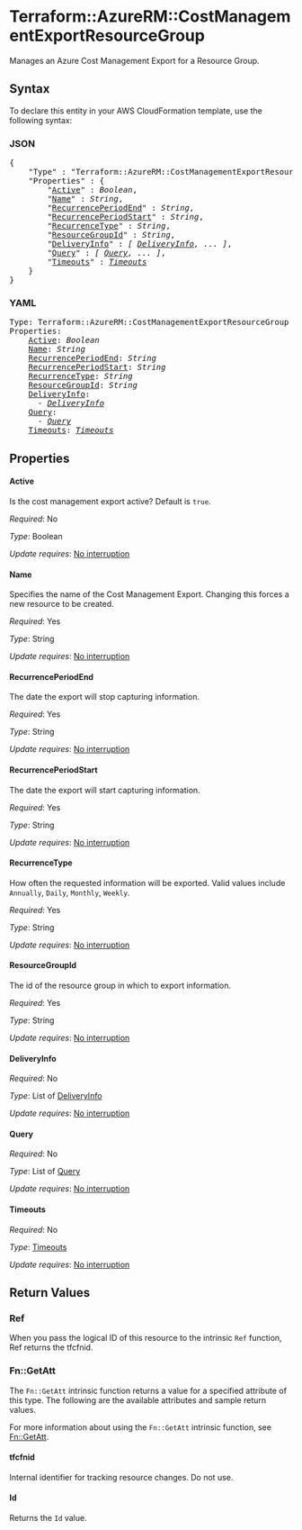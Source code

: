 # Terraform::AzureRM::CostManagementExportResourceGroup

Manages an Azure Cost Management Export for a Resource Group.

## Syntax

To declare this entity in your AWS CloudFormation template, use the following syntax:

### JSON

<pre>
{
    "Type" : "Terraform::AzureRM::CostManagementExportResourceGroup",
    "Properties" : {
        "<a href="#active" title="Active">Active</a>" : <i>Boolean</i>,
        "<a href="#name" title="Name">Name</a>" : <i>String</i>,
        "<a href="#recurrenceperiodend" title="RecurrencePeriodEnd">RecurrencePeriodEnd</a>" : <i>String</i>,
        "<a href="#recurrenceperiodstart" title="RecurrencePeriodStart">RecurrencePeriodStart</a>" : <i>String</i>,
        "<a href="#recurrencetype" title="RecurrenceType">RecurrenceType</a>" : <i>String</i>,
        "<a href="#resourcegroupid" title="ResourceGroupId">ResourceGroupId</a>" : <i>String</i>,
        "<a href="#deliveryinfo" title="DeliveryInfo">DeliveryInfo</a>" : <i>[ <a href="deliveryinfo.md">DeliveryInfo</a>, ... ]</i>,
        "<a href="#query" title="Query">Query</a>" : <i>[ <a href="query.md">Query</a>, ... ]</i>,
        "<a href="#timeouts" title="Timeouts">Timeouts</a>" : <i><a href="timeouts.md">Timeouts</a></i>
    }
}
</pre>

### YAML

<pre>
Type: Terraform::AzureRM::CostManagementExportResourceGroup
Properties:
    <a href="#active" title="Active">Active</a>: <i>Boolean</i>
    <a href="#name" title="Name">Name</a>: <i>String</i>
    <a href="#recurrenceperiodend" title="RecurrencePeriodEnd">RecurrencePeriodEnd</a>: <i>String</i>
    <a href="#recurrenceperiodstart" title="RecurrencePeriodStart">RecurrencePeriodStart</a>: <i>String</i>
    <a href="#recurrencetype" title="RecurrenceType">RecurrenceType</a>: <i>String</i>
    <a href="#resourcegroupid" title="ResourceGroupId">ResourceGroupId</a>: <i>String</i>
    <a href="#deliveryinfo" title="DeliveryInfo">DeliveryInfo</a>: <i>
      - <a href="deliveryinfo.md">DeliveryInfo</a></i>
    <a href="#query" title="Query">Query</a>: <i>
      - <a href="query.md">Query</a></i>
    <a href="#timeouts" title="Timeouts">Timeouts</a>: <i><a href="timeouts.md">Timeouts</a></i>
</pre>

## Properties

#### Active

Is the cost management export active? Default is `true`.

_Required_: No

_Type_: Boolean

_Update requires_: [No interruption](https://docs.aws.amazon.com/AWSCloudFormation/latest/UserGuide/using-cfn-updating-stacks-update-behaviors.html#update-no-interrupt)

#### Name

Specifies the name of the Cost Management Export. Changing this forces a new resource to be created.

_Required_: Yes

_Type_: String

_Update requires_: [No interruption](https://docs.aws.amazon.com/AWSCloudFormation/latest/UserGuide/using-cfn-updating-stacks-update-behaviors.html#update-no-interrupt)

#### RecurrencePeriodEnd

The date the export will stop capturing information.

_Required_: Yes

_Type_: String

_Update requires_: [No interruption](https://docs.aws.amazon.com/AWSCloudFormation/latest/UserGuide/using-cfn-updating-stacks-update-behaviors.html#update-no-interrupt)

#### RecurrencePeriodStart

The date the export will start capturing information.

_Required_: Yes

_Type_: String

_Update requires_: [No interruption](https://docs.aws.amazon.com/AWSCloudFormation/latest/UserGuide/using-cfn-updating-stacks-update-behaviors.html#update-no-interrupt)

#### RecurrenceType

How often the requested information will be exported. Valid values include `Annually`, `Daily`, `Monthly`, `Weekly`.

_Required_: Yes

_Type_: String

_Update requires_: [No interruption](https://docs.aws.amazon.com/AWSCloudFormation/latest/UserGuide/using-cfn-updating-stacks-update-behaviors.html#update-no-interrupt)

#### ResourceGroupId

The id of the resource group in which to export information.

_Required_: Yes

_Type_: String

_Update requires_: [No interruption](https://docs.aws.amazon.com/AWSCloudFormation/latest/UserGuide/using-cfn-updating-stacks-update-behaviors.html#update-no-interrupt)

#### DeliveryInfo

_Required_: No

_Type_: List of <a href="deliveryinfo.md">DeliveryInfo</a>

_Update requires_: [No interruption](https://docs.aws.amazon.com/AWSCloudFormation/latest/UserGuide/using-cfn-updating-stacks-update-behaviors.html#update-no-interrupt)

#### Query

_Required_: No

_Type_: List of <a href="query.md">Query</a>

_Update requires_: [No interruption](https://docs.aws.amazon.com/AWSCloudFormation/latest/UserGuide/using-cfn-updating-stacks-update-behaviors.html#update-no-interrupt)

#### Timeouts

_Required_: No

_Type_: <a href="timeouts.md">Timeouts</a>

_Update requires_: [No interruption](https://docs.aws.amazon.com/AWSCloudFormation/latest/UserGuide/using-cfn-updating-stacks-update-behaviors.html#update-no-interrupt)

## Return Values

### Ref

When you pass the logical ID of this resource to the intrinsic `Ref` function, Ref returns the tfcfnid.

### Fn::GetAtt

The `Fn::GetAtt` intrinsic function returns a value for a specified attribute of this type. The following are the available attributes and sample return values.

For more information about using the `Fn::GetAtt` intrinsic function, see [Fn::GetAtt](https://docs.aws.amazon.com/AWSCloudFormation/latest/UserGuide/intrinsic-function-reference-getatt.html).

#### tfcfnid

Internal identifier for tracking resource changes. Do not use.

#### Id

Returns the <code>Id</code> value.

